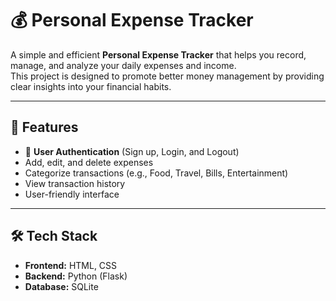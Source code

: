 # 💰 Personal Expense Tracker

A simple and efficient **Personal Expense Tracker** that helps you record, manage, and analyze your daily expenses and income.  
This project is designed to promote better money management by providing clear insights into your financial habits.

---

## 📌 Features
- 🔑 **User Authentication** (Sign up, Login, and Logout)
- Add, edit, and delete expenses
- Categorize transactions (e.g., Food, Travel, Bills, Entertainment)
- View transaction history
- User-friendly interface

---

## 🛠️ Tech Stack
- **Frontend:** HTML, CSS 
- **Backend:** Python (Flask) 
- **Database:** SQLite


